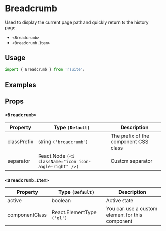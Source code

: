 # Breadcrumb

Used to display the current page path and quickly return to the history page.

- `<Breadcrumb>`
- `<Breadcrumb.Item>`

## Usage

```js
import { Breadcrumb } from 'rsuite';
```

## Examples

<!--{demo}-->

## Props

### `<Breadcrumb>`

| Property    | Type `(Default)`                                       | Description                           |
| ----------- | ------------------------------------------------------ | ------------------------------------- |
| classPrefix | string `('breadcrumb')`                                | The prefix of the component CSS class |
| separator   | React.Node `(<i className="icon icon-angle-right" />)` | Custom separator                      |

### `<Breadcrumb.Item>`

| Property       | Type `(Default)`           | Description                                     |
| -------------- | -------------------------- | ----------------------------------------------- |
| active         | boolean                    | Active state                                    |
| componentClass | React.ElementType `('ol')` | You can use a custom element for this component |

